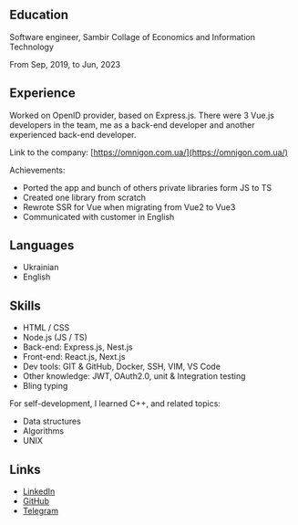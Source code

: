 ## Education

Software engineer, Sambir Collage of Economics and Information Technology

From Sep, 2019, to Jun, 2023

## Experience

Worked on OpenID provider, based on Express.js. There were 3 Vue.js developers
in the team, me as a back-end developer and another experienced back-end developer.

Link to the company: [https://omnigon.com.ua/](https://omnigon.com.ua/)

Achievements:

- Ported the app and bunch of others private libraries form JS to TS
- Created one library from scratch
- Rewrote SSR for Vue when migrating from Vue2 to Vue3
- Communicated with customer in English

## Languages

- Ukrainian
- English

## Skills

- HTML / CSS
- Node.js (JS / TS)
- Back-end: Express.js, Nest.js
- Front-end: React.js, Next.js
- Dev tools: GIT & GitHub, Docker, SSH, VIM, VS Code
- Other knowledge: JWT, OAuth2.0, unit & Integration testing
- Bling typing

For self-development, I learned C++, and related topics:

- Data structures
- Algorithms
- UNIX

## Links

- [LinkedIn](https://www.linkedin.com/in/oleksandr-petryk/)
- [GitHub](https://github.com/Sasha-hk)
- [Telegram](https://t.me/petryk_oleksandr)
